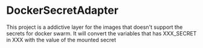 # DockerSecretAdapter
This project is a addictive layer for the images that doesn't support the secrets for docker swarm. It will convert the variables that has XXX_SECRET in XXX with the value of the mounted secret
